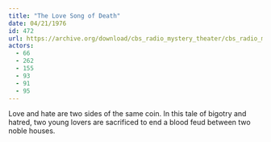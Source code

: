 ```yaml
---
title: "The Love Song of Death"
date: 04/21/1976
id: 472
url: https://archive.org/download/cbs_radio_mystery_theater/cbs_radio_mystery_theater-0451-0500.zip/cbs_radio_mystery_theater-0451-0500%2Fcbsrmt_0472_the_love_song_of_death.mp3
actors:
  - 66
  - 262
  - 155
  - 93
  - 91
  - 95
---
```

Love and hate are two sides of the same coin. In this tale of bigotry and hatred, two young lovers are sacrificed to end a blood feud between two noble houses.